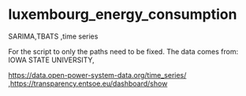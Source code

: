 # luxembourg_energy_consumption
SARIMA,TBATS ,time series 

For the script to only the paths need to be fixed. The data comes from: IOWA STATE UNIVERSITY,

https://data.open-power-system-data.org/time_series/
,https://transparency.entsoe.eu/dashboard/show
